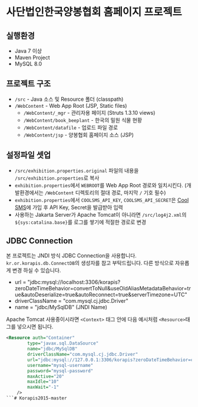 # 사단법인한국양봉협회 홈페이지 프로젝트

## 실행환경
- Java 7 이상
- Maven Project
- MySQL 8.0

## 프로젝트 구조
- `/src` - Java 소스 및 Resource 폴더 (classpath)
- `/WebContent` - Web App Root (JSP, Static files)
  * `/WebContent/_mgr` - 관리자용 페이지 (Struts 1.3.10 views)
  * `/WebContent/book_beeplant` - 한국의 밀원 식물 현황
  * `/WebContent/datafile` - 업로드 파일 경로
  * `/WebContent/jsp` - 양봉협회 홈페이지 소스 (JSP)

## 설정파일 셋업
 - `/src/exhibition.properties.original` 파일의 내용을 `/src/exhibition.properties`로 복사
 - `exhibition.properties`에서 `WEBROOT`를 Web App Root 경로와 일치시킨다. (개발환경에서는 `/WebContent` 디렉토리의 절대 경로, 마지막 `/` 기호 필수)
 - `exhibition.properties`에서 `COOLSMS_API_KEY`, `COOLSMS_API_SECRET`은 [Cool SMS](https://coolsms.co.kr)에 가입 후 API Key, Secret을 발급받아 입력
 - 사용하는 Jakarta Server가 Apache Tomcat이 아니라면 `/src/log4j2.xml`의 `${sys:catalina.base}`를 로그를 쌓기에 적절한 경로로 변경
 
## JDBC Connection
본 프로젝트는 JNDI 방식 JDBC Connection을 사용합니다. `kr.or.korapis.db.ConnectDB`의 생성자를 참고 부탁드립니다. 다른 방식으로 자유롭게 변경 하실 수 있습니다.

- url = "jdbc:mysql://localhost:3306/korapis?zeroDateTimeBehavior=convertToNull&amp;useOldAliasMetadataBehavior=true&amp;autoDeserialize=true&amp;autoReconnect=true&amp;serverTimezone=UTC" 
- driverClassName = "com.mysql.cj.jdbc.Driver"
- name = "jdbc/MySqlDB" (JNDI Name)

Apache Tomcat 사용중이시라면 `<Context>` 태그 안에 다음 예시처럼 `<Resource>`태그를 넣으시면 됩니다.

```xml
<Resource auth="Container"
        type="javax.sql.DataSource"
        name="jdbc/MySqlDB"
        driverClassName="com.mysql.cj.jdbc.Driver"
        url="jdbc:mysql://127.0.0.1:3306/korapis?zeroDateTimeBehavior=convertToNull&amp;useOldAliasMetadataBehavior=true&amp;autoDeserialize=true&amp;autoReconnect=true&amp;serverTimezone=UTC"
        username="mysql-username"
        password="mysql-password"
        maxActive="20"
        maxIdle="10" 
        maxWait="-1"
    />
```# Korapis2015-master
